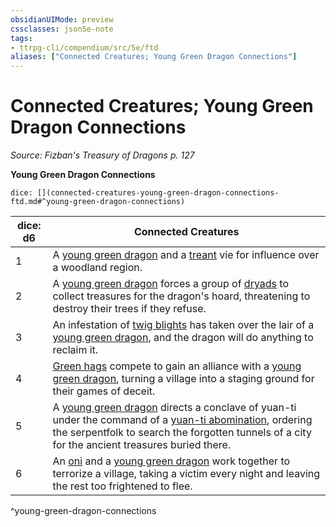 ```yaml
---
obsidianUIMode: preview
cssclasses: json5e-note
tags:
- ttrpg-cli/compendium/src/5e/ftd
aliases: ["Connected Creatures; Young Green Dragon Connections"]
---
```

# Connected Creatures; Young Green Dragon Connections
*Source: Fizban's Treasury of Dragons p. 127* 

**Young Green Dragon Connections**

`dice: [](connected-creatures-young-green-dragon-connections-ftd.md#^young-green-dragon-connections)`

| dice: d6 | Connected Creatures |
|----------|---------------------|
| 1 | A [young green dragon](young-green-dragon.md) and a [treant](treant.md) vie for influence over a woodland region. |
| 2 | A [young green dragon](young-green-dragon.md) forces a group of [dryads](dryad.md) to collect treasures for the dragon's hoard, threatening to destroy their trees if they refuse. |
| 3 | An infestation of [twig blights](twig-blight.md) has taken over the lair of a [young green dragon](young-green-dragon.md), and the dragon will do anything to reclaim it. |
| 4 | [Green hags](green-hag.md) compete to gain an alliance with a [young green dragon](young-green-dragon.md), turning a village into a staging ground for their games of deceit. |
| 5 | A [young green dragon](young-green-dragon.md) directs a conclave of yuan-ti under the command of a [yuan-ti abomination](yuan-ti-abomination.md), ordering the serpentfolk to search the forgotten tunnels of a city for the ancient treasures buried there. |
| 6 | An [oni](oni.md) and a [young green dragon](young-green-dragon.md) work together to terrorize a village, taking a victim every night and leaving the rest too frightened to flee. |
^young-green-dragon-connections